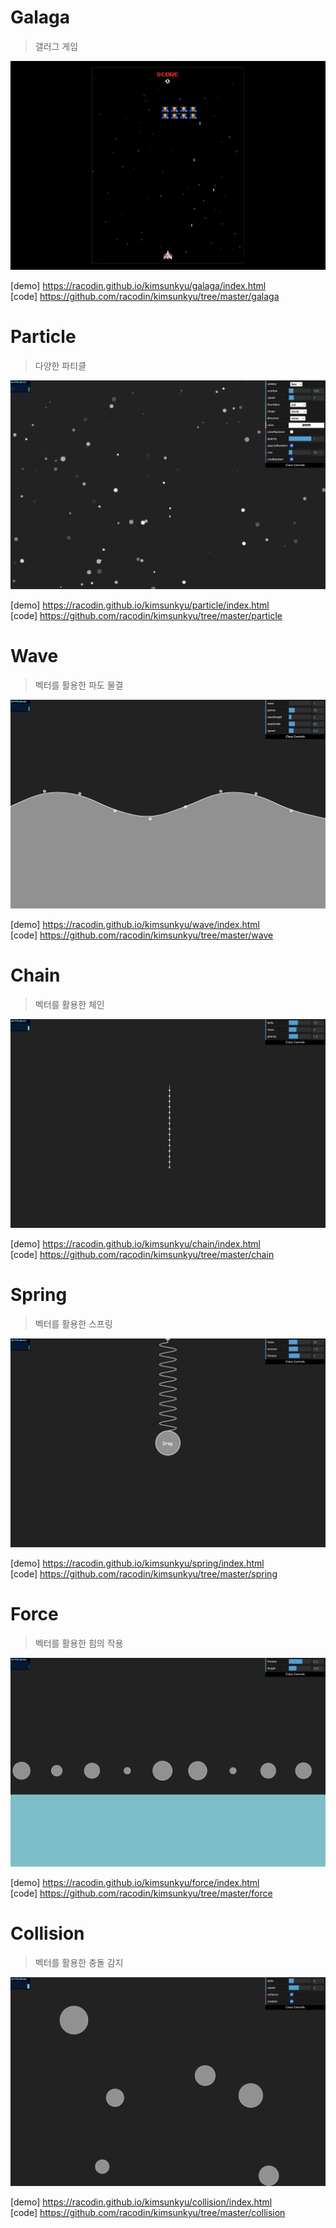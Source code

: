 # Galaga
> 갤러그 게임    

<img src="./assets/galaga.png" />

[demo] <https://racodin.github.io/kimsunkyu/galaga/index.html>  
[code] <https://github.com/racodin/kimsunkyu/tree/master/galaga>


# Particle
> 다양한 파티클

<img src="./assets/particle.png" />

[demo] <https://racodin.github.io/kimsunkyu/particle/index.html>  
[code] <https://github.com/racodin/kimsunkyu/tree/master/particle>


# Wave
> 벡터를 활용한 파도 물결

<img src="./assets/wave.png" />

[demo] <https://racodin.github.io/kimsunkyu/wave/index.html>  
[code] <https://github.com/racodin/kimsunkyu/tree/master/wave>


# Chain
> 벡터를 활용한 체인

<img src="./assets/chain.png" />

[demo] <https://racodin.github.io/kimsunkyu/chain/index.html>  
[code] <https://github.com/racodin/kimsunkyu/tree/master/chain>


# Spring
> 벡터를 활용한 스프링

<img src="./assets/spring.png" />

[demo] <https://racodin.github.io/kimsunkyu/spring/index.html>  
[code] <https://github.com/racodin/kimsunkyu/tree/master/spring>


# Force
> 벡터를 활용한 힘의 작용

<img src="./assets/force.png" />

[demo] <https://racodin.github.io/kimsunkyu/force/index.html>  
[code] <https://github.com/racodin/kimsunkyu/tree/master/force>


# Collision
> 벡터를 활용한 충돌 감지

<img src="./assets/collision.png" />

[demo] <https://racodin.github.io/kimsunkyu/collision/index.html>  
[code] <https://github.com/racodin/kimsunkyu/tree/master/collision>
